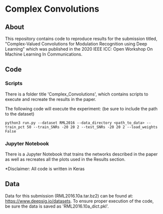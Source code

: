 # Complex Convolutions
## About
This repository contains code to reproduce results for the submission titled, "Complex-Valued Convolutions for Modulation Recognition using Deep Learning" which was published in the 2020 IEEE ICC: Open Workshop On Machine Learning In Communications. 

## Code
### Scripts
There is a folder title 'Complex_Convolutions', which contains scripts to execute and recreate the results in the paper.

The following code will execute the experiment: (be sure to include the path to the dataset)
```
python3 run.py --dataset RML2016 --data_directory <path_to_data> --train_pct 50 --train_SNRs -20 20 2 --test_SNRs -20 20 2 --load_weights False 
```

### Jupyter Notebook
There is a Jupyter Notebook that trains the networks described in the paper as well as recreates all the plots used in the Results section.

*Disclaimer: All code is written in Keras

## Data
Data for this submission (RML2016.10a.tar.bz2) can be found at: https://www.deepsig.io/datasets. To ensure proper execution of the code, be sure the data is saved as 'RML2016.10a_dict.pkl'.
